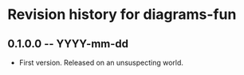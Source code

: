 # Revision history for diagrams-fun

## 0.1.0.0 -- YYYY-mm-dd

* First version. Released on an unsuspecting world.
